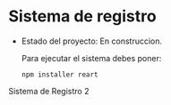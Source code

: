 <h1>Sistema de registro</h1>

- Estado del proyecto: En construccion.


  Para ejecutar el sistema debes poner:

  ```npm installer reart```

Sistema de Registro 2
